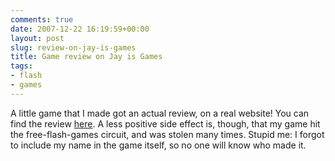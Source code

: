 ```yaml
---
comments: true
date: 2007-12-22 16:19:59+00:00
layout: post
slug: review-on-jay-is-games
title: Game review on Jay is Games
tags:
- flash
- games
---
```


A little game that I made got an actual review, on a real website! You can find the review [here](http://jayisgames.com/archives/2007/12/seed.php). A less positive side effect is, though, that my game hit the free-flash-games circuit, and was stolen many times. Stupid me: I forgot to include my name in the game itself, so no one will know who made it.




